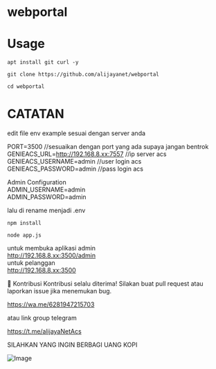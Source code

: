 # webportal
# Usage
```
apt install git curl -y
```
```
git clone https://github.com/alijayanet/webportal
```
```
cd webportal
```
# CATATAN
edit file env example sesuai dengan server anda <br>

PORT=3500 //sesuaikan dengan port yang ada supaya jangan bentrok <br>
GENIEACS_URL=http://192.168.8.xx:7557 //ip server acs <br>
GENIEACS_USERNAME=admin //user login acs <br>
GENIEACS_PASSWORD=admin //pass login acs <br>

Admin Configuration <br>
ADMIN_USERNAME=admin <br>
ADMIN_PASSWORD=admin <br>

lalu di rename menjadi .env <br>

```
npm install
```
```
node app.js
```
untuk membuka aplikasi admin <br>
http://192.168.8.xx:3500/admin <br>
untuk pelanggan <br>
http://192.168.8.xx:3500 <br>

🤝 Kontribusi
Kontribusi selalu diterima! Silakan buat pull request atau laporkan issue jika menemukan bug.

https://wa.me/6281947215703

atau link group telegram

https://t.me/alijayaNetAcs

SILAHKAN YANG INGIN BERBAGI UANG KOPI

![Image](https://github.com/user-attachments/assets/724e5ac2-626e-4f2d-bd1f-1265b70b544f)
